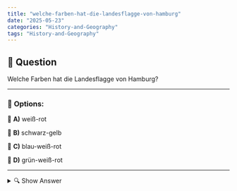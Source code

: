 ```yaml
---
title: "welche-farben-hat-die-landesflagge-von-hamburg"
date: "2025-05-23"
categories: "History-and-Geography"
tags: "History-and-Geography"
---
```


## 📌 **Question**

Welche Farben hat die Landesflagge von Hamburg?



---

### 📝 **Options:**

🔘 **A)** weiß-rot

🔘 **B)** schwarz-gelb

🔘 **C)** blau-weiß-rot

🔘 **D)** grün-weiß-rot

---

<details>
  <summary>🔍 Show Answer</summary>

  <p>
💡  <b>Correct Answer:</b>  a
  </p>
  <p>
    📖<b>Explanation:</b>
    Hamburg, eine bedeutende Hansestadt im Norden Deutschlands, hat eine eigene Landesflagge, die ihre Geschichte und Identität widerspiegelt. Die Flagge zeigt ein rotes Banner mit einer weißen Burg in der Mitte, die Symbol für die Stadt ist. Die Farben Weiß und Rot sind tief in der hamburgischen Tradition verwurzelt und sowohl in der Stadt als auch in der gesamten Region bekannt. Es ist wichtig, sich auf die richtige Farbkombination zu konzentrieren, um den kulturellen und historischen Kontext der Frage zu verstehen.
  </p>
</details>
